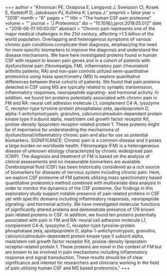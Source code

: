 +++
author = "Khoonsari PE, Ossipova E, Lengqvist J, Svensson CI, Kosek E, Kadetoff D, Jakobsson PJ, Kultima K, Lampa J."
preprint = false
year = "2018"
month = "6"
pages = ""
title = "The human CSF pain proteome"
volume = ""
journal = "J Proteomics"
doi = "10.1016/j.jprot.2018.05.012"
date = "2018-06-01 00:00:00"
abstract = "Chronic pain represents one of the major medical challenges in the 21st century, affecting >1.5 billion of the world population. Overlapping and heterogenous symptoms of various chronic pain conditions complicate their diagnosis, emphasizing the need for more specific biomarkers to improve the diagnosis and understand the disease mechanisms. We have here investigated proteins found in human CSF with respect to known pain genes and in a cohort of patients with dysfunctional pain (fibromyalgia, FM), inflammatory pain (rheumatoid arthritis patients, RA) and non-pain controls utilized semi-quantitative proteomics using mass spectrometry (MS) to explore quantitative differences between these cohorts of patients. We found that pain proteins detected in CSF using MS are typically related to synaptic transmission, inflammatory responses, neuropeptide signaling- and hormonal activity. In addition, we found ten proteins potentially associated with chronic pain in FM and RA: neural cell adhesion molecule L1, complement C4-A, lysozyme C, receptor-type tyrosine-protein phosphatase zeta, apolipoprotein D, alpha-1-antichymotrypsin, granulins, calcium/calmodulin-dependent protein kinase type II subunit alpha, mast/stem cell growth factor receptor Kit, prolow-density lipoprotein receptor-related protein 1. These proteins might be of importance for understanding the mechanisms of dysfunctional/inflammatory chronic pain and also for use as potential biomarkers. SIGNIFICANCE: Chronic pain is a common disease and it poses a large burden on worldwide health. Fibromyalgia (FM) is a heterogeneous disease of unknown etiology characterized by chronic widespread pain (CWP). The diagnosis and treatment of FM is based on the analysis of clinical assessments and no measurable biomarkers are available. Cerebrospinal fluid (CSF) has been historically considered as a rich source of biomarkers for diseases of nervous system including chronic pain. Here, we explore CSF proteome of FM patients utilizing mass spectrometry based quantitative proteomics method combined with multivariate data analysis in order to monitor the dynamics of the CSF proteome. Our findings in this exploratory study support notable presence of pain related proteins in CSF yet with specific domains including inflammatory responses, neuropeptide signaling- and hormonal activity. We have investigated molecular functions of significantly altered proteins and demonstrate presence of 176 known pain related proteins in CSF. In addition, we found ten proteins potentially associated with pain in FM and RA: neural cell adhesion molecule L1, complement C4-A, lysozyme C, receptor-type tyrosine-protein phosphatase zeta, apolipoprotein D, alpha-1-antichymotrypsin, granulins, calcium/calmodulin-dependent protein kinase type II subunit alpha, mast/stem cell growth factor receptor Kit, prolow-density lipoprotein receptor-related protein 1. These proteins are novel in the context of FM but are known to be involved in pain mechanisms including inflammatory response and signal transduction. These results should be of clear significance and interest for researchers and clinicians working in the field of pain utilizing human CSF and MS based proteomics."
+++

